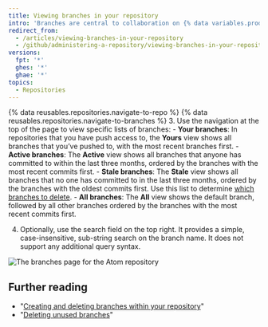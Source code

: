 ```yaml
---
title: Viewing branches in your repository
intro: 'Branches are central to collaboration on {% data variables.product.product_name %}, and the best way to view them is the branches page.'
redirect_from:
  - /articles/viewing-branches-in-your-repository
  - /github/administering-a-repository/viewing-branches-in-your-repository
versions:
  fpt: '*'
  ghes: '*'
  ghae: '*'
topics:
  - Repositories
---
```

{% data reusables.repositories.navigate-to-repo %}
{% data reusables.repositories.navigate-to-branches %}
3. Use the navigation at the top of the page to view specific lists of branches:
    - **Your branches**: In repositories that you have push access to, the **Yours** view shows all branches that you’ve pushed to, with the most recent branches first.
    - **Active branches**: The **Active** view shows all branches that anyone has committed to within the last three months, ordered by the branches with the most recent commits first.
    - **Stale branches**: The **Stale** view shows all branches that no one has committed to in the last three months, ordered by the branches with the oldest commits first. Use this list to determine [which branches to delete](/articles/creating-and-deleting-branches-within-your-repository).
    - **All branches**: The **All** view shows the default branch, followed by all other branches ordered by the branches with the most recent commits first.

4. Optionally, use the search field on the top right. It provides a simple, case-insensitive, sub-string search on the branch name. It does not support any additional query syntax.

![The branches page for the Atom repository](/assets/images/help/branches/branches-overview-atom.png)

## Further reading

- "[Creating and deleting branches within your repository](/articles/creating-and-deleting-branches-within-your-repository)"
- "[Deleting unused branches](/articles/deleting-unused-branches)"
